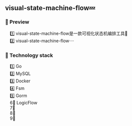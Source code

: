 ## visual-state-machine-flow💤

### 📌 Preview
        1️⃣ visual-state-machine-flow是一款可视化状态机编排工具🔧
        
        2️⃣ visual-state-machine-flow····

### 📌 Technology stack
        1️⃣ Go
        
        2️⃣ MySQL
        
        3️⃣ Docker
        
        4️⃣ Fsm
        
        5️⃣ Gorm
       
        6⃣️ LogicFlow
       
        7⃣️ 
       
        8⃣️ 
       
        9⃣️️ 
     